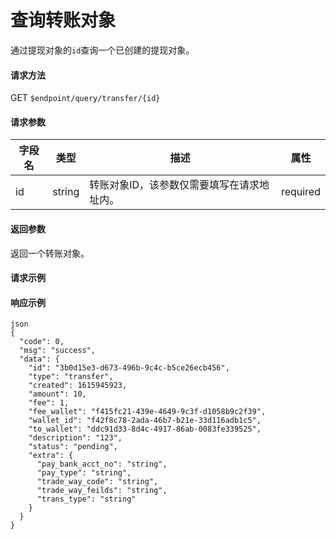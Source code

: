 # 查询转账对象

通过提现对象的`id`查询一个已创建的提现对象。

#### 请求方法

GET `$endpoint/query/transfer/{id}`

#### 请求参数

| 字段名    | 类型   | 描述                                        | 属性     |
| --------- | ------ | ------------------------------------------- | -------- |
| id        | string | 转账对象ID，该参数仅需要填写在请求地址内。  | required |
#### 返回参数

返回一个转账对象。

#### 请求示例


#### 响应示例
```
json
{
  "code": 0,
  "msg": "success",
  "data": {
    "id": "3b0d15e3-d673-496b-9c4c-b5ce26ecb456",
    "type": "transfer",
    "created": 1615945923,
    "amount": 10,
    "fee": 1,
    "fee_wallet": "f415fc21-439e-4649-9c3f-d1058b9c2f39",
    "wallet_id": "f42f8c78-2ada-46b7-b21e-33d116adb1c5",
    "to_wallet": "ddc91d33-8d4c-4917-86ab-0083fe339525",
    "description": "123",
    "status": "pending",
    "extra": {
      "pay_bank_acct_no": "string",
      "pay_type": "string",
      "trade_way_code": "string",
      "trade_way_feilds": "string",
      "trans_type": "string"
    }
  }
}
```

